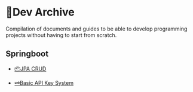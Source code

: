 # 📃Dev Archive
Compilation of documents and guides to be able to develop programming projects without having to start from scratch.

## Springboot
- [📦JPA CRUD](https://github.com/albertcastineira/dev-archive/blob/main/Springboot/JPA-CRUD.md)

- [🗝️Basic API Key System](https://github.com/albertcastineira/dev-archive/blob/main/Springboot/Basic-API-KEY-System.md)
